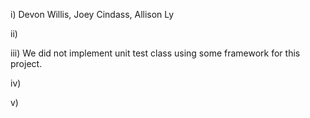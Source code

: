 i) Devon Willis, Joey Cindass, Allison Ly

ii)

iii) We did not implement unit test class using some framework for this project.

iv)

v)